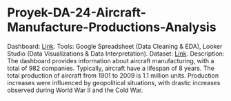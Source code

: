 # Proyek-DA-24-Aircraft-Manufacture-Productions-Analysis
Dashboard: [Link](https://lookerstudio.google.com/u/0/reporting/6d3a0cee-7882-44bf-a860-d0e62c156e1d).
Tools: Google Spreadsheet (Data Cleaning & EDA), Looker Studio (Data Visualizations & Data Interpretation).
Dataset: [Link](https://www.kaggle.com/datasets/alvaroibrain/aircraft-production-data).
Description:
The dashboard provides information about aircraft manufacturing, with a total of 982 companies. Typically, aircraft have a lifespan of 8 years. The total production of aircraft from 1901 to 2009 is 1.1 million units. Production increases were influenced by geopolitical situations, with drastic increases observed during World War II and the Cold War.
